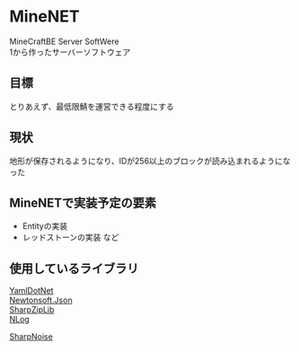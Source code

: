 ﻿# MineNET
MineCraftBE Server SoftWere  
1から作ったサーバーソフトウェア

## 目標
とりあえず、最低限鯖を運営できる程度にする

## 現状
地形が保存されるようになり、IDが256以上のブロックが読み込まれるようになった

## MineNETで実装予定の要素
- Entityの実装
- レッドストーンの実装
など

## 使用しているライブラリ
[YamlDotNet](https://github.com/aaubry/YamlDotNet)  
[Newtonsoft.Json](https://github.com/JamesNK/Newtonsoft.Json)  
[SharpZipLib](https://github.com/icsharpcode/SharpZipLib)  
[NLog](https://github.com/NLog/NLog)

[SharpNoise](https://github.com/rthome/SharpNoise)
